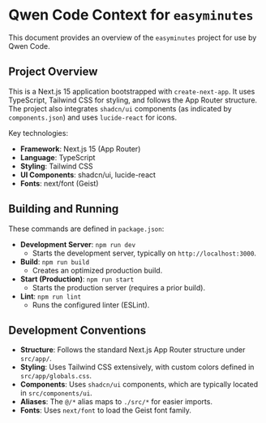 # Qwen Code Context for `easyminutes`

This document provides an overview of the `easyminutes` project for use by Qwen Code.

## Project Overview

This is a Next.js 15 application bootstrapped with `create-next-app`. It uses TypeScript, Tailwind CSS for styling, and follows the App Router structure. The project also integrates `shadcn/ui` components (as indicated by `components.json`) and uses `lucide-react` for icons.

Key technologies:
- **Framework**: Next.js 15 (App Router)
- **Language**: TypeScript
- **Styling**: Tailwind CSS
- **UI Components**: shadcn/ui, lucide-react
- **Fonts**: next/font (Geist)

## Building and Running

These commands are defined in `package.json`:

- **Development Server**: `npm run dev`
  - Starts the development server, typically on `http://localhost:3000`.
- **Build**: `npm run build`
  - Creates an optimized production build.
- **Start (Production)**: `npm run start`
  - Starts the production server (requires a prior build).
- **Lint**: `npm run lint`
  - Runs the configured linter (ESLint).

## Development Conventions

- **Structure**: Follows the standard Next.js App Router structure under `src/app/`.
- **Styling**: Uses Tailwind CSS extensively, with custom colors defined in `src/app/globals.css`.
- **Components**: Uses `shadcn/ui` components, which are typically located in `src/components/ui`.
- **Aliases**: The `@/*` alias maps to `./src/*` for easier imports.
- **Fonts**: Uses `next/font` to load the Geist font family.